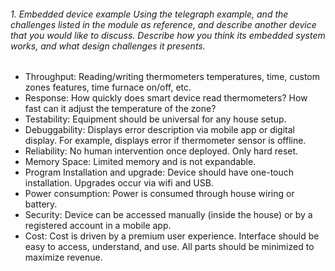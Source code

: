 ###### 1. Embedded device example Using the telegraph example, and the challenges listed in the module as reference, and describe another device that you would like to discuss. Describe how you think its embedded system works, and what design challenges it presents.

- Throughput: Reading/writing thermometers temperatures, time, custom zones features, time furnace on/off, etc.
- Response: How quickly does smart device read thermometers? How fast can it adjust the temperature of the zone?
- Testability: Equipment should be universal for any house setup.
- Debuggability: Displays error description via mobile app or digital display. For example, displays error if thermometer sensor is offline.
- Reliability: No human intervention once deployed. Only hard reset.
- Memory Space: Limited memory and is not expandable.
- Program Installation and upgrade: Device should have one-touch installation. Upgrades occur via wifi and USB.
- Power consumption: Power is consumed through house wiring or battery.
- Security: Device can be accessed manually (inside the house) or by a registered account in a mobile app. 
- Cost: Cost is driven by a premium user experience. Interface should be easy to access, understand, and use. All parts should be minimized to maximize revenue.

